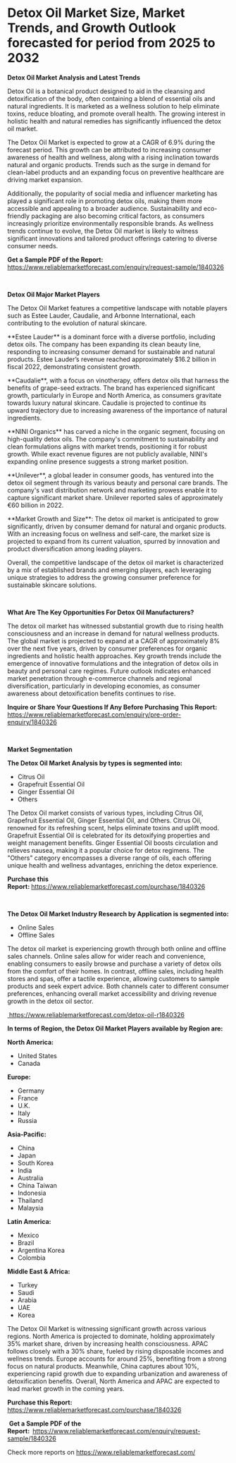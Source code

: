 <p><h1>Detox Oil Market Size, Market Trends, and Growth Outlook forecasted for period from 2025 to 2032</h1></p><p><strong>Detox Oil Market Analysis and Latest Trends</strong></p>
<p><p>Detox Oil is a botanical product designed to aid in the cleansing and detoxification of the body, often containing a blend of essential oils and natural ingredients. It is marketed as a wellness solution to help eliminate toxins, reduce bloating, and promote overall health. The growing interest in holistic health and natural remedies has significantly influenced the detox oil market.</p><p>The Detox Oil Market is expected to grow at a CAGR of 6.9% during the forecast period. This growth can be attributed to increasing consumer awareness of health and wellness, along with a rising inclination towards natural and organic products. Trends such as the surge in demand for clean-label products and an expanding focus on preventive healthcare are driving market expansion. </p><p>Additionally, the popularity of social media and influencer marketing has played a significant role in promoting detox oils, making them more accessible and appealing to a broader audience. Sustainability and eco-friendly packaging are also becoming critical factors, as consumers increasingly prioritize environmentally responsible brands. As wellness trends continue to evolve, the Detox Oil market is likely to witness significant innovations and tailored product offerings catering to diverse consumer needs.</p></p>
<p><strong>Get a Sample PDF of the Report:&nbsp;</strong> <a href="https://www.reliablemarketforecast.com/enquiry/request-sample/1840326?utm_campaign=2140&utm_medium=2&utm_source=Github&utm_content=ia&utm_term=09022025&utm_id=detox-oil">https://www.reliablemarketforecast.com/enquiry/request-sample/1840326</a></p>
<p>&nbsp;</p>
<p><strong>Detox Oil Major Market Players</strong></p>
<p><p>The Detox Oil Market features a competitive landscape with notable players such as Estee Lauder, Caudalie, and Arbonne International, each contributing to the evolution of natural skincare.</p><p>**Estee Lauder** is a dominant force with a diverse portfolio, including detox oils. The company has been expanding its clean beauty line, responding to increasing consumer demand for sustainable and natural products. Estee Lauder’s revenue reached approximately $16.2 billion in fiscal 2022, demonstrating consistent growth.</p><p>**Caudalie**, with a focus on vinotherapy, offers detox oils that harness the benefits of grape-seed extracts. The brand has experienced significant growth, particularly in Europe and North America, as consumers gravitate towards luxury natural skincare. Caudalie is projected to continue its upward trajectory due to increasing awareness of the importance of natural ingredients.</p><p>**NINI Organics** has carved a niche in the organic segment, focusing on high-quality detox oils. The company's commitment to sustainability and clean formulations aligns with market trends, positioning it for robust growth. While exact revenue figures are not publicly available, NINI's expanding online presence suggests a strong market position.</p><p>**Unilever**, a global leader in consumer goods, has ventured into the detox oil segment through its various beauty and personal care brands. The company's vast distribution network and marketing prowess enable it to capture significant market share. Unilever reported sales of approximately €60 billion in 2022.</p><p>**Market Growth and Size**: The detox oil market is anticipated to grow significantly, driven by consumer demand for natural and organic products. With an increasing focus on wellness and self-care, the market size is projected to expand from its current valuation, spurred by innovation and product diversification among leading players.</p><p>Overall, the competitive landscape of the detox oil market is characterized by a mix of established brands and emerging players, each leveraging unique strategies to address the growing consumer preference for sustainable skincare solutions.</p></p>
<p>&nbsp;</p>
<p><strong>What Are The Key Opportunities For Detox Oil Manufacturers?</strong></p>
<p><p>The detox oil market has witnessed substantial growth due to rising health consciousness and an increase in demand for natural wellness products. The global market is projected to expand at a CAGR of approximately 8% over the next five years, driven by consumer preferences for organic ingredients and holistic health approaches. Key growth trends include the emergence of innovative formulations and the integration of detox oils in beauty and personal care regimes. Future outlook indicates enhanced market penetration through e-commerce channels and regional diversification, particularly in developing economies, as consumer awareness about detoxification benefits continues to rise.</p></p>
<p><strong>Inquire or Share Your Questions If Any Before Purchasing This Report:</strong> <a href="https://www.reliablemarketforecast.com/enquiry/pre-order-enquiry/1840326?utm_campaign=2140&utm_medium=2&utm_source=Github&utm_content=ia&utm_term=09022025&utm_id=detox-oil">https://www.reliablemarketforecast.com/enquiry/pre-order-enquiry/1840326</a></p>
<p>&nbsp;</p>
<p><strong>Market Segmentation</strong></p>
<p><strong>The Detox Oil Market Analysis by types is segmented into:</strong></p>
<p><ul><li>Citrus Oil</li><li>Grapefruit Essential Oil</li><li>Ginger Essential Oil</li><li>Others</li></ul></p>
<p><p>The Detox Oil market consists of various types, including Citrus Oil, Grapefruit Essential Oil, Ginger Essential Oil, and Others. Citrus Oil, renowned for its refreshing scent, helps eliminate toxins and uplift mood. Grapefruit Essential Oil is celebrated for its detoxifying properties and weight management benefits. Ginger Essential Oil boosts circulation and relieves nausea, making it a popular choice for detox regimens. The "Others" category encompasses a diverse range of oils, each offering unique health and wellness advantages, enriching the detox experience.</p></p>
<p><strong>Purchase this Report:&nbsp;</strong><a href="https://www.reliablemarketforecast.com/purchase/1840326?utm_campaign=2140&utm_medium=2&utm_source=Github&utm_content=ia&utm_term=09022025&utm_id=detox-oil">https://www.reliablemarketforecast.com/purchase/1840326</a></p>
<p>&nbsp;</p>
<p><strong>The Detox Oil Market Industry Research by Application is segmented into:</strong></p>
<p><ul><li>Online Sales</li><li>Offline Sales</li></ul></p>
<p><p>The detox oil market is experiencing growth through both online and offline sales channels. Online sales allow for wider reach and convenience, enabling consumers to easily browse and purchase a variety of detox oils from the comfort of their homes. In contrast, offline sales, including health stores and spas, offer a tactile experience, allowing customers to sample products and seek expert advice. Both channels cater to different consumer preferences, enhancing overall market accessibility and driving revenue growth in the detox oil sector.</p></p>
<p><a href="https://www.reliablemarketforecast.com/detox-oil-r1840326?utm_campaign=2140&utm_medium=2&utm_source=Github&utm_content=ia&utm_term=09022025&utm_id=detox-oil">&nbsp;https://www.reliablemarketforecast.com/detox-oil-r1840326</a></p>
<p><strong>In terms of Region, the Detox Oil Market Players available by Region are:</strong></p>
<p>
    <p> <strong> North America: </strong>
        <ul>
            <li>United States</li>
            <li>Canada</li>
        </ul>
        </p> 
    <p> <strong> Europe: </strong>
        <ul>
            <li>Germany</li>
            <li>France</li>
            <li>U.K.</li>
            <li>Italy</li>
            <li>Russia</li>
        </ul>
        </p> 
    <p> <strong> Asia-Pacific: </strong>
        <ul>
            <li>China</li>
            <li>Japan</li>
            <li>South Korea</li>
            <li>India</li>
            <li>Australia</li>
            <li>China Taiwan</li>
            <li>Indonesia</li>
            <li>Thailand</li>
            <li>Malaysia</li>
        </ul>
        </p> 
    <p> <strong> Latin America: </strong>
        <ul>
            <li>Mexico</li>
            <li>Brazil</li>
            <li>Argentina Korea</li>
            <li>Colombia</li>
        </ul>
        </p> 
    <p> <strong> Middle East & Africa: </strong>
        <ul>
            <li>Turkey</li>
            <li>Saudi</li>
            <li>Arabia</li>
            <li>UAE</li>
            <li>Korea</li>
        </ul>
    </p>
    </p>
<p><p>The Detox Oil Market is witnessing significant growth across various regions. North America is projected to dominate, holding approximately 35% market share, driven by increasing health consciousness. APAC follows closely with a 30% share, fueled by rising disposable incomes and wellness trends. Europe accounts for around 25%, benefiting from a strong focus on natural products. Meanwhile, China captures about 10%, experiencing rapid growth due to expanding urbanization and awareness of detoxification benefits. Overall, North America and APAC are expected to lead market growth in the coming years.</p></p>
<p><strong>Purchase this Report: </strong><a href="https://www.reliablemarketforecast.com/purchase/1840326?utm_campaign=2140&utm_medium=2&utm_source=Github&utm_content=ia&utm_term=09022025&utm_id=detox-oil">https://www.reliablemarketforecast.com/purchase/1840326</a></p>
<p>&nbsp;<strong>Get a Sample PDF of the Report:&nbsp;&nbsp;</strong><a href="https://www.reliablemarketforecast.com/enquiry/request-sample/1840326?utm_campaign=2140&utm_medium=2&utm_source=Github&utm_content=ia&utm_term=09022025&utm_id=detox-oil">https://www.reliablemarketforecast.com/enquiry/request-sample/1840326</a></p>
<p><strong></strong></p>
<p>Check more reports on <a href="https://www.reliablemarketforecast.com/?utm_campaign=2140&utm_medium=2&utm_source=Github&utm_content=ia&utm_term=09022025&utm_id=detox-oil">https://www.reliablemarketforecast.com/</a></p>